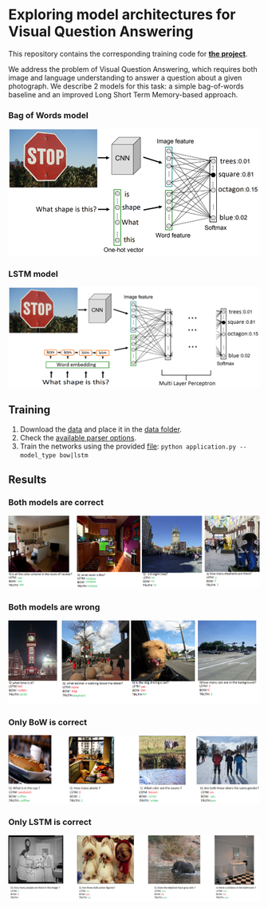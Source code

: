 # Exploring model architectures for Visual Question Answering
This repository contains the corresponding training code for [**the project**](https://www.overleaf.com/read/czcchvjrjjgz).

We address the problem of Visual Question Answering, which requires both image and language understanding to answer a question about a given photograph. We describe 2 models for this task: a simple bag-of-words baseline and an improved Long Short Term Memory-based approach.

### Bag of Words model
<p align="center">
  <img src="images/bow_visual.png">
</p>

### LSTM model
<p align="center">
  <img src="images/lstm2.png">
</p>

## Training 
1. Download the [data](https://github.com/timbmg/NLP1-2017-VQA) and place it in the [data folder](data/).
2. Check the [available parser options](application.py).
4. Train the networks using the provided [file](application.py):
`python application.py --model_type bow|lstm`
## Results 

### Both models are correct

<p align="center">
  <img src="images/both-correct.png">
</p>


### Both models are wrong
<p align="center">
  <img src="images/both-wrong.png">
</p>

### Only BoW is correct
<p align="center">
  <img src="images/bow-correct.PNG">
</p>

### Only LSTM is correct
<p align="center">
  <img src="images/lstm-correct.PNG">
</p>

